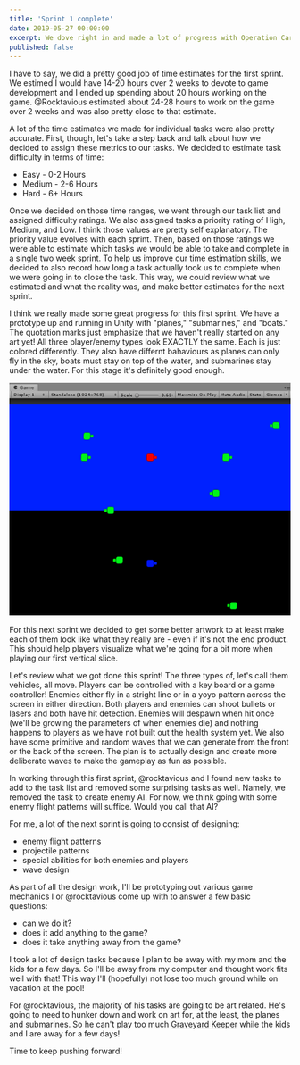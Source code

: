```yaml
---
title: 'Sprint 1 complete'
date: 2019-05-27 00:00:00
excerpt: We dove right in and made a lot of progress with Operation Cartwheel.
published: false
---
```


I have to say, we did a pretty good job of time estimates for the first sprint.  We estimed I would have 14-20 hours over 2 weeks to devote to game development and I ended up spending about 20 hours working on the game.  @Rocktavious estimated about 24-28 hours to work on the game over 2 weeks and was also pretty close to that estimate.

A lot of the time estimates we made for individual tasks were also pretty accurate.  First, though, let's take a step back and talk about how we decided to assign these metrics to our tasks.  We decided to estimate task difficulty in terms of time:

* Easy - 0-2 Hours
* Medium - 2-6 Hours
* Hard - 6+ Hours

Once we decided on those time ranges, we went through our task list and assigned difficulty ratings.  We also assigned tasks a priority rating of High, Medium, and Low.  I think those values are pretty self explanatory.  The priority value evolves with each sprint.  Then, based on those ratings we were able to estimate which tasks we would be able to take and complete in a single two week sprint.  To help us improve our time estimation skills, we decided to also record how long a task actually took us to complete when we were going in to close the task.  This way, we could review what we estimated and what the reality was, and make better estimates for the next sprint.

I think we really made some great progress for this first sprint.  We have a prototype up and running in Unity with "planes," "submarines," and "boats." The quotation marks just emphasize that we haven't really started on any art yet!  All three player/enemy types look EXACTLY the same.  Each is just colored differently.  They also have differnt bahaviours as planes can only fly in the sky, boats must stay on top of the water, and submarines stay under the water.  For this stage it's definitely good enough.

![image of the various vehicle types](/images/posts/OCSprint1.png)

For this next sprint we decided to get some better artwork to at least make each of them look like what they really are - even if it's not the end product.  This should help players visualize what we're going for a bit more when playing our first vertical slice.

Let's review what we got done this sprint!  The three types of, let's call them vehicles, all move.  Players can be controlled with a key board or a game controller!  Enemies either fly in a stright line or in a yoyo pattern across the screen in either direction.  Both players and enemies can shoot bullets or lasers and both have hit detection.  Enemies will despawn when hit once (we'll be growing the parameters of when enemies die) and nothing happens to players as we have not built out the health system yet.  We also have some primitive and random waves that we can generate from the front or the back of the screen.  The plan is to actually design and create more deliberate waves to make the gameplay as fun as possible.

In working through this first sprint, @rocktavious and I found new tasks to add to the task list and removed some surprising tasks as well.  Namely, we removed the task to create enemy AI.  For now, we think going with some enemy flight patterns will suffice.  Would you call that AI?

For me, a lot of the next sprint is going to consist of designing:

* enemy flight patterns
* projectile patterns
* special abilities for both enemies and players
* wave design

As part of all the design work, I'll be prototyping out various game mechanics I or @rocktavious come up with to answer a few basic questions:

* can we do it?
* does it add anything to the game?
* does it take anything away from the game?

I took a lot of design tasks because I plan to be away with my mom and the kids for a few days.  So I'll be away from my computer and thought work fits well with that!  This way I'll (hopefully) not lose too much ground while on vacation at the pool!

For @rocktavious, the majority of his tasks are going to be art related.  He's going to need to hunker down and work on art for, at the least, the planes and submarines.  So he can't play too much [Graveyard Keeper](https://www.graveyardkeeper.com/) while the kids and I are away for a few days!

Time to keep pushing forward!
